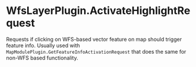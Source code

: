 # WfsLayerPlugin.ActivateHighlightRequest

Requests if clicking on WFS-based vector feature on map should trigger feature info. Usually used with `MapModulePlugin.GetFeatureInfoActivationRequest` that does the same for non-WFS based functionality.
